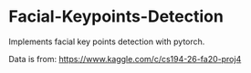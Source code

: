# Facial-Keypoints-Detection

Implements facial key points detection with pytorch.

Data is from: https://www.kaggle.com/c/cs194-26-fa20-proj4
